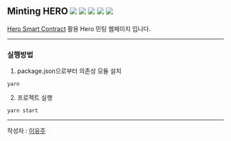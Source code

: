 ## Minting HERO <img src="https://img.shields.io/badge/React-61DAFB?style=flat-square&logo=react&logoColor=white"/> <img src="https://img.shields.io/badge/Vite-646CFF?style=flat-square&logo=vite&logoColor=white"/> <img src="https://img.shields.io/badge/TypeScript-3178C6?style=flat-square&logo=typeScript&logoColor=white"/> <img src="https://img.shields.io/badge/ChakraUI-319795?style=flat-square&logo=ChakraUI&logoColor=white"/> <img src="https://img.shields.io/badge/Web3.js-F16822?style=flat-square&logo=Web3.js&logoColor=white"/>

[Hero Smart Contract](https://goerli.etherscan.io/address/0xc7a20922a1afdd604f53d498e825d0c99fa02553) 활용 Hero 민팅 웹페이지 입니다.

---

### 실행방법

1. package.json으로부터 의존성 모듈 설치

```terminal
yarn
```

2. 프로젝트 실행

```terminal
yarn start
```

---

작성자 : [이유주](https://leeyujoo.com/)